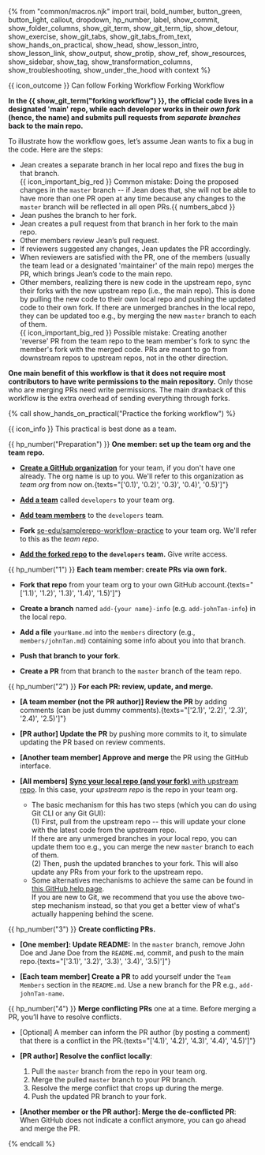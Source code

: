 {% from "common/macros.njk" import trail, bold_number, button_green, button_light, callout, dropdown, hp_number, label, show_commit, show_folder_columns, show_git_term, show_git_term_tip, show_detour, show_exercise, show_git_tabs, show_git_tabs_from_text, show_hands_on_practical, show_head, show_lesson_intro, show_lesson_link, show_output, show_protip, show_ref, show_resources, show_sidebar, show_tag, show_transformation_columns, show_troubleshooting, show_under_the_hood with context %}

<span id="prereqs"></span>
<span id="outcomes">{{ icon_outcome }} Can follow Forking Workflow</span>
<span id="title">Forking Workflow</span>

<div id="body">

<pic src="{{baseUrl}}/gitAndGithub/forkingWorkflow/images/diagram.png" height="330" />
<p/>

**In the {{ show_git_term("forking workflow") }}, the official code lives in a designated 'main' repo, while each developer works in their _own fork_ (hence, the name) and submits pull requests from _separate branches_ back to the main repo.**

To illustrate how the workflow goes, let’s assume Jean wants to fix a bug in the code. Here are the steps:

* Jean creates a separate branch in her local repo and fixes the bug in that branch.<br>
   {{ icon_important_big_red }} Common mistake: Doing the proposed changes in the `master` branch -- if Jean does that, she will not be able to have more than one PR open at any time because any changes to the `master` branch will be reflected in all open PRs.{{  numbers_abcd }}
* Jean pushes the branch to her fork.
* Jean creates a pull request from that branch in her fork to the main repo.
* Other members review Jean’s pull request.
* If reviewers suggested any changes, Jean updates the PR accordingly.
* When reviewers are satisfied with the PR, one of the members (usually the team lead or a designated 'maintainer' of the main repo) merges the PR, which brings Jean’s code to the main repo.
* Other members, realizing there is new code in the upstream repo, sync their forks with the new upstream repo (i.e., the main repo). This is done by pulling the new code to their own local repo and pushing the updated code to their own fork. If there are unmerged branches in the local repo, they can be updated too e.g., by merging the new `master` branch to each of them.<br>
   {{ icon_important_big_red }} Possible mistake: Creating another 'reverse' PR from the team repo to the team member's fork to sync the member's fork with the merged code. PRs are meant to go from downstream repos to upstream repos, not in the other direction.

**One main benefit of this workflow is that it does not require most contributors to have write permissions to the main repository.** Only those who are merging PRs need write permissions.
The main drawback of this workflow is the extra overhead of sending everything through forks.

<!-- ================== start: HANDS-ON =========================== -->
{% call show_hands_on_practical("Practice the forking workflow")  %}

{{ icon_info }} This practical is best done as a team.

{{ hp_number("Preparation") }} **One member: set up the team org and the team repo.**
* [**Create a GitHub organization**](https://help.github.com/articles/creating-a-new-organization-from-scratch/) for your team, if you don't have one already.  The org name is up to you. We'll refer to this organization as _team org_ from now on.{texts="['0.1)', '0.2)', '0.3)', '0.4)', '0.5)']"}

* [**Add a team**](https://help.github.com/enterprise/2.10/admin/guides/user-management/creating-teams/) called `developers` to your team org.

* [**Add team members**](https://help.github.com/enterprise/2.0/admin/guides/user-management/adding-or-inviting-people-to-teams/) to the `developers` team.

* **Fork** [se-edu/samplerepo-workflow-practice](https://github.com/se-edu/samplerepo-workflow-practice) to your team org. We'll refer to this as the _team repo_.

* **[Add the forked repo](https://help.github.com/articles/managing-team-access-to-an-organization-repository/) to the `developers` team.** Give write access.


{{ hp_number("1") }} **Each team member: create PRs via own fork.**

* **Fork that repo** from your team org to your own GitHub account.{texts="['1.1)', '1.2)', '1.3)', '1.4)', '1.5)']"}

* **Create a branch** named `add-{your name}-info` (e.g. `add-johnTan-info`) in the local repo.

* **Add a file** `yourName.md` into the `members` directory (e.g., `members/johnTan.md`) containing some info about you into that branch.

* **Push that branch to your fork**.

* **Create a PR** from that branch to the `master` branch of the team repo.


{{ hp_number("2") }} **For each PR: review, update, and merge.**

* **[A team member (not the PR author)] Review the PR** by adding comments (can be just dummy comments).{texts="['2.1)', '2.2)', '2.3)', '2.4)', '2.5)']"}

* **[PR author] Update the PR** by pushing more commits to it, to simulate updating the PR based on review comments.

* **[Another team member] Approve and merge** the PR using the GitHub interface.

* **[All members]** [**Sync your local repo (and your fork)** with upstream repo](https://help.github.com/articles/syncing-a-fork/). In this case, your _upstream repo_ is the repo in your team org.
   * The basic mechanism for this has two steps (which you can do using Git CLI or any Git GUI):<br>
     (1) First, pull from the upstream repo -- this will update your clone with the latest code from the upstream repo.<br>
     If there are any unmerged branches in your local repo, you can update them too e.g., you can merge the new `master` branch to each of them.<br>
     (2) Then, push the updated branches to your fork. This will also update any PRs from your fork to the upstream repo.
   * Some alternatives mechanisms to achieve the same can be found in [this GitHub help page](https://docs.github.com/en/pull-requests/collaborating-with-pull-requests/working-with-forks/syncing-a-fork).<br>
     If you are new to Git, we recommend that you use the above two-step mechanism instead, so that you get a better view of what's actually happening behind the scene.


{{ hp_number("3") }} **Create conflicting PRs.**

* **[One member]: Update README:** In the `master` branch, remove John Doe and Jane Doe from the `README.md`, commit, and push to the main repo.{texts="['3.1)', '3.2)', '3.3)', '3.4)', '3.5)']"}

* **[Each team member] Create a PR** to add yourself under the `Team Members` section in the `README.md`. Use a new branch for the PR e.g., `add-johnTan-name`.

{{ hp_number("4") }} **Merge conflicting PRs** one at a time. Before merging a PR, you’ll have to resolve conflicts.

* [Optional] A member can inform the PR author (by posting a comment) that there is a conflict in the PR.{texts="['4.1)', '4.2)', '4.3)', '4.4)', '4.5)']"}

* **[PR author] Resolve the conflict locally**:
   1. Pull the `master` branch from the repo in your team org.
   1. Merge the pulled `master` branch to your PR branch.
   1. Resolve the merge conflict that crops up during the merge.
   1. Push the updated PR branch to your fork.

* **[Another member or the PR author]: Merge the de-conflicted PR**: When GitHub does not indicate a conflict anymore, you can go ahead and merge the PR.

{% endcall %}<!-- ===== end: HANDS-ON ============================ -->
</div>

<div id="extras">

<include src="resourcesPanel.md" boilerplate/>

</div>
